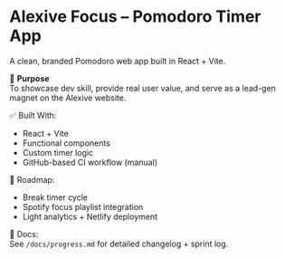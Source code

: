# Alexive Focus – Pomodoro Timer App

A clean, branded Pomodoro web app built in React + Vite.

🎯 **Purpose**  
To showcase dev skill, provide real user value, and serve as a lead-gen magnet on the Alexive website.

✅ Built With:

- React + Vite
- Functional components
- Custom timer logic
- GitHub-based CI workflow (manual)

🚧 Roadmap:

- Break timer cycle
- Spotify focus playlist integration
- Light analytics + Netlify deployment

📂 Docs:  
See `/docs/progress.md` for detailed changelog + sprint log.
